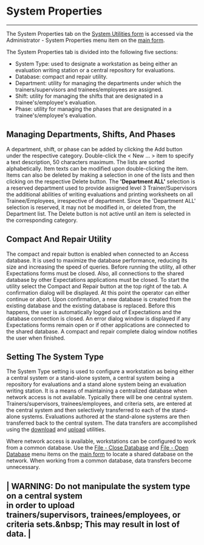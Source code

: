 # System Properties

***

The System Properties tab on the [System Utilities form](7mk0.md) is accessed via the Administrator - System Properties menu item on the [main form](7jjr.md).

The System Properties tab is divided into the following five sections:

* System Type: used to designate a workstation as being either an evaluation writing station or a central repository for evaluations.
* Database: compact and repair utility.
* Department: utility for managing the departments under which the trainers/supervisors and trainees/employees are assigned.
* Shift: utility for managing the shifts that are designated in a trainee's/employee's evaluation.
* Phase: utility for managing the phases that are designated in a trainee's/employee's evaluation.

## Managing Departments, Shifts, And Phases

A department, shift, or phase can be added by clicking the Add button under the respective category.  Double-click the < New ... > item to specify a text description, 50 characters maximum.  The lists are sorted alphabetically.  Item texts can be modified upon double-clicking the item.  Items can also be deleted by making a selection in one of the lists and then clicking on the respective Delete button.  The **'Department ALL'** selection is a reserved department used to provide assigned level 3 Trainer/Supervisors the additional abilities of writing evaluations and printing worksheets on all Trainee/Employees, irrespective of department.  Since the 'Department ALL' selection is reserved, it may not be modified in, or deleted from, the Department list.  The Delete button is not active until an item is selected in the corresponding category.

## Compact And Repair Utility

The compact and repair button is enabled when connected to an Access database.  It is used to maximize the database performance, reducing its size and increasing the speed of queries.  Before running the utility, all other Expectations forms must be closed.  Also, all connections to the shared database by other Expectations applications must be closed.  To start the utility select the Compact and Repair button at the top right of the tab.  A confirmation dialog will be displayed.  At this point the operator can either continue or abort.  Upon confirmation, a new database is created from the existing database and the existing database is replaced.  Before this happens, the user is automatically logged out of Expectations and the database connection is closed.  An error dialog window is displayed if any Expectations forms remain open or if other applications are connected to the shared database.  A compact and repair complete dialog window notifies the user when finished.

## Setting The System Type

The System Type setting is used to configure a workstation as being either a central system or a stand-alone system, a central system being a repository for evaluations and a stand alone system being an evaluation writing station.  It is a means of maintaining a centralized database when network access is not available.  Typically there will be one central system.  Trainers/supervisors, trainees/employees, and criteria sets, are entered at the central system and then selectively transferred to each of the stand-alone systems.  Evaluations authored at the stand-alone systems are then transferred back to the central system.  The data transfers are accomplished using the [download](7mr4.md) and [upload](7po0.md) utilities.

Where network access is available, workstations can be configured to work from a common database.  Use the [File - Close Database](7mnk.md) and [File - Open Database](7mnk.md) menu items on the [main form](7jjr.md) to locate a shared database on the network.  When working from a common database, data transfers become unnecessary.

\| WARNING: Do not manipulate the system type on a central system\
in order to upload\
trainers/supervisors, trainees/employees, or criteria sets.\&nbsp; This may result in lost of data. |
-----------------------------------------------------------------------------------------------------
